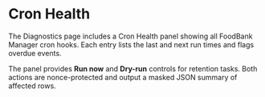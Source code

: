 # Cron Health

The Diagnostics page includes a Cron Health panel showing all FoodBank Manager cron hooks. Each entry lists the last and next run times and flags overdue events.

The panel provides **Run now** and **Dry-run** controls for retention tasks. Both actions are nonce-protected and output a masked JSON summary of affected rows.
